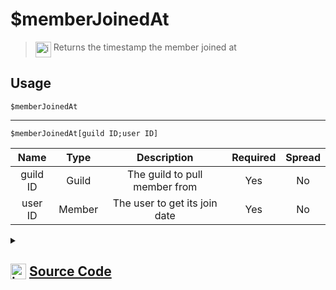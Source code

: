 # $memberJoinedAt
> <img align="top" src="https://upload.wikimedia.org/wikipedia/commons/thumb/e/e4/Infobox_info_icon.svg/160px-Infobox_info_icon.svg.png?20150409153300" alt="image" width="25" height="auto"> Returns the timestamp the member joined at
## Usage
```
$memberJoinedAt
```
---
```
$memberJoinedAt[guild ID;user ID]
```
| Name | Type | Description | Required | Spread
| :---: | :---: | :---: | :---: | :---: |
guild ID | Guild | The guild to pull member from | Yes | No
user ID | Member | The user to get its join date | Yes | No
<details>
<summary>
    
## <img align="top" src="https://cdn4.iconfinder.com/data/icons/iconsimple-logotypes/512/github-512.png" alt="image" width="25" height="auto">  [Source Code](https://github.com/tryforge/ForgeScript-V2/blob/main/src/native/memberJoinedAt.ts)
    
</summary>
    
```ts
import { ArgType, NativeFunction, Return } from "../structures"

export default new NativeFunction({
    name: "$memberJoinedAt",
    version: "1.0.0",
    description: "Returns the timestamp the member joined at",
    unwrap: true,
    brackets: false,
    args: [
        {
            name: "guild ID",
            description: "The guild to pull member from",
            rest: false,
            type: ArgType.Guild,
            required: true,
        },
        {
            name: "user ID",
            description: "The user to get its join date",
            rest: false,
            pointer: 0,
            type: ArgType.Member,
            required: true,
        },
    ],
    execute(ctx, [, member]) {
        member ??= ctx.member!
        return this.success(member?.joinedTimestamp)
    },
})

```
    
</details>